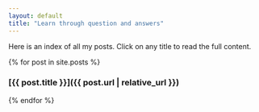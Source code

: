 ```yaml
---
layout: default
title: "Learn through question and answers"
---
```


Here is an index of all my posts. Click on any title to read the full content.

{% for post in site.posts %}
  ### [{{ post.title }}]({{ post.url | relative_url }})
{% endfor %}
